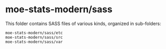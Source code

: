 # moe-stats-modern/sass

This folder contains SASS files of various kinds, organized in sub-folders:

    moe-stats-modern/sass/etc
    moe-stats-modern/sass/src
    moe-stats-modern/sass/var
